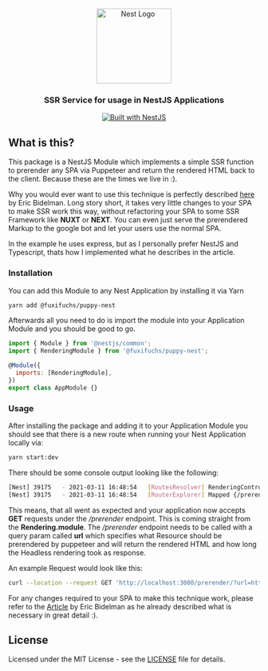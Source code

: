 <h1 align="center"></h1>

<div align="center">
  <a href="http://nestjs.com/" target="_blank">
    <img src="https://nestjs.com/img/logo_text.svg" width="150" alt="Nest Logo" />
  </a>
</div>

<h3 align="center">SSR Service for usage in NestJS Applications</h3>

<div align="center">
  <a href="https://nestjs.com" target="_blank">
    <img src="https://img.shields.io/badge/built%20with-NestJs-red.svg" alt="Built with NestJS">
  </a>
</div>

## What is this?

This package is a NestJS Module which implements a simple SSR function to prerender any SPA via Puppeteer and return the rendered HTML back to the client. Because these are the times we live in :). 

Why you would ever want to use this technique is perfectly described [here](https://developers.google.com/web/tools/puppeteer/articles/ssr#2_ssr_function) by Eric Bidelman. Long story short, it takes very little changes to your SPA to make SSR work this way, without refactoring your SPA to some SSR Framework like __NUXT__ or __NEXT__. You can even just serve the prerendered Markup to the google bot and let your users use the normal SPA. 

In the example he uses express, but as I personally prefer NestJS and Typescript, thats how I implemented what he describes in the article.

### Installation

You can add this Module to any Nest Application by installing it via Yarn

```bash
yarn add @fuxifuchs/puppy-nest
```

Afterwards all you need to do is import the module into your Application Module and you should be good to go.

```js
import { Module } from '@nestjs/common';
import { RenderingModule } from '@fuxifuchs/puppy-nest';

@Module({
  imports: [RenderingModule],
})
export class AppModule {}
```

### Usage

After installing the package and adding it to your Application Module you should see that there is a new route when running your Nest Application locally via:

```bash
yarn start:dev
```

There should be some console output looking like the following:

```bash
[Nest] 39175   - 2021-03-11 16:48:54   [RoutesResolver] RenderingController {/prerender}: +4ms
[Nest] 39175   - 2021-03-11 16:48:54   [RouterExplorer] Mapped {/prerender, GET} route +3ms
```

This means, that all went as expected and your application now accepts **GET** requests under the _/prerender_ endpoint. This is coming straight from the **Rendering.module**. The _/prerender_ endpoint needs to be called with a query param called **url** which specifies what Resource should be prerendered by puppeteer and will return the rendered HTML and how long the Headless rendering took as response.

An example Request would look like this:

```bash
curl --location --request GET 'http://localhost:3000/prerender/?url=https://google.de'
```

For any changes required to your SPA to make this technique work, please refer to the [Article](https://developers.google.com/web/tools/puppeteer/articles/ssr#2_ssr_function) by Eric Bidelman as he already described what is necessary in great detail :). 
## License

Licensed under the MIT License - see the [LICENSE](LICENSE) file for details.
